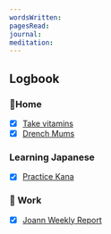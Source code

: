 ```yaml
---
wordsWritten: 
pagesRead: 
journal: 
meditation:
---
```



## Logbook

### 🏡Home
- [x] [Take vitamins](things:///show?id=8pYRD6P3ttdbTawjvZDVMH)
- [x] [Drench Mums](things:///show?id=8yNrQuFMQzNpwJDA6oTzPG)

### Learning Japanese
- [x] [Practice Kana](things:///show?id=CbkPEbUuJcjb6Xkb5Kz5Ti)

### 💼 Work
- [x] [Joann Weekly Report](things:///show?id=L5Suf4E8Xv3nCQ3yVDi9Gi)